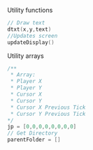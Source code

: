 Utility functions

```cpp
// Draw text
dtxt(x,y,text)
//Updates screen
updateDisplay()
```

Utility arrays

```cpp
/**
 * Array:
 * Player X
 * Player Y
 * Cursor X
 * Cursor Y
 * Cursor X Previous Tick
 * Cursor Y Previous Tick
*/
jp = [0,0,0,0,0,0,0,0]
// Get Directory
parentFolder = []
```
